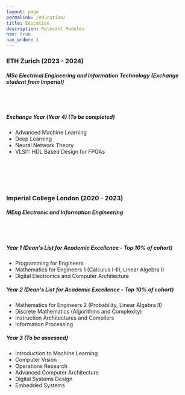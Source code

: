 ```yaml
---
layout: page
permalink: /education/
title: Education
description: Relevant Modules
nav: true
nav_order: 1
---
```


### ETH Zurich (2023 - 2024)

##### *MSc Electrical Engineering and Information Technology (Exchange student from Imperial)*  
<br/><br/>
##### Exchange Year (Year 4) (To be completed)
- Advanced Machine Learning
- Deep Learning
- Neural Network Theory
- VLSI1: HDL Based Design for FPGAs  
  
<br/><br/>
<br/><br/>
### Imperial College London (2020 - 2023)

##### *MEng Electronic and Information Engineering*  
<br/><br/>
##### Year 1 (Dean's List for Academic Excellence - Top 10% of cohort)
- Programming for Engineers
- Mathematics for Engineers 1 (Calculus I-III, Linear Algebra I)
- Digital Electronics and Computer Architecture

##### Year 2 (Dean's List for Academic Excellence - Top 10% of cohort)
- Mathematics for Engineers 2 (Probability, Linear Algebra II)
- Discrete Mathematics (Algorithms and Complexity)
- Instruction Architectures and Compilers
- Information Processing

##### Year 3 (To be assessed)
- Introduction to Machine Learning
- Computer Vision
- Operations Research
- Advanced Computer Architecture
- Digital Systems Design
- Embedded Systems
